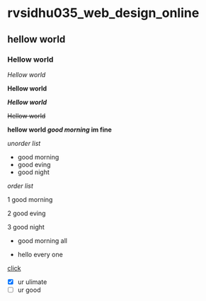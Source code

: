 # rvsidhu035_web_design_online
## hellow world
### Hellow world
*Hellow world*

**Hellow world**

***Hellow world***

~~Hellow world~~

**hellow world _good morning_ im fine**

*unorder list*

- good morning
- good eving
- good night

*order list*

1 good morning

2 good eving

3 good night

- good morning all

- hello every one

[click](https://www.google.com)

- [x] ur ulimate
- [ ] ur good
